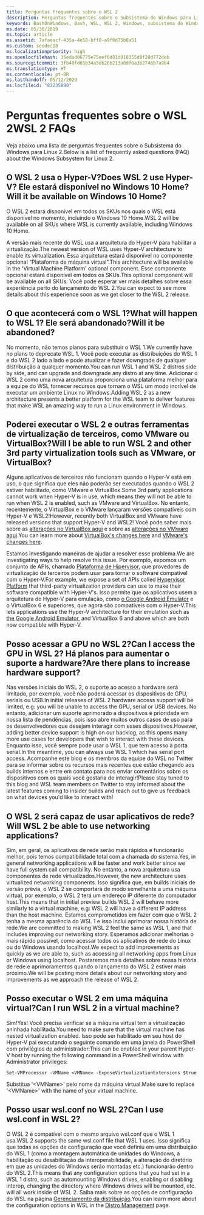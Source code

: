 ```yaml
---
title: Perguntas frequentes sobre o WSL 2
description: Perguntas frequentes sobre o Subsistema do Windows para Linux 2
keywords: BashOnWindows, Bash, WSL, WSL 2, Windows, subsistema do Windows para Linux, subsistema do Windows, Ubuntu, Debian, Suse, Windows 10, instalar
ms.date: 05/30/2019
ms.topic: article
ms.assetid: 7afaeacf-435a-4e58-bff0-a9f0d75b8a51
ms.custom: seodec18
ms.localizationpriority: high
ms.openlocfilehash: 35edad06775e75eef6d81d018355d8f28d772deb
ms.sourcegitcommit: 3fb40fd65b34a5eb26b213a0df6a3b2746b7a9b4
ms.translationtype: HT
ms.contentlocale: pt-BR
ms.lasthandoff: 05/12/2020
ms.locfileid: "83235890"
---
```

# <a name="wsl-2-faqs"></a><span data-ttu-id="9d4d5-104">Perguntas frequentes sobre o WSL 2</span><span class="sxs-lookup"><span data-stu-id="9d4d5-104">WSL 2 FAQs</span></span>

<span data-ttu-id="9d4d5-105">Veja abaixo uma lista de perguntas frequentes sobre o Subsistema do Windows para Linux 2.</span><span class="sxs-lookup"><span data-stu-id="9d4d5-105">Below is a list of frequently asked questions (FAQ) about the Windows Subsystem for Linux 2.</span></span>

## <a name="does-wsl-2-use-hyper-v-will-it-be-available-on-windows-10-home"></a><span data-ttu-id="9d4d5-106">O WSL 2 usa o Hyper-V?</span><span class="sxs-lookup"><span data-stu-id="9d4d5-106">Does WSL 2 use Hyper-V?</span></span> <span data-ttu-id="9d4d5-107">Ele estará disponível no Windows 10 Home?</span><span class="sxs-lookup"><span data-stu-id="9d4d5-107">Will it be available on Windows 10 Home?</span></span>

<span data-ttu-id="9d4d5-108">O WSL 2 estará disponível em todos os SKUs nos quais o WSL está disponível no momento, incluindo o Windows 10 Home.</span><span class="sxs-lookup"><span data-stu-id="9d4d5-108">WSL 2 will be available on all SKUs where WSL is currently available, including Windows 10 Home.</span></span>

<span data-ttu-id="9d4d5-109">A versão mais recente do WSL usa a arquitetura do Hyper-V para habilitar a virtualização.</span><span class="sxs-lookup"><span data-stu-id="9d4d5-109">The newest version of WSL uses Hyper-V architecture to enable its virtualization.</span></span> <span data-ttu-id="9d4d5-110">Essa arquitetura estará disponível no componente opcional “Plataforma de máquina virtual”.</span><span class="sxs-lookup"><span data-stu-id="9d4d5-110">This architecture will be available in the 'Virtual Machine Platform' optional component.</span></span> <span data-ttu-id="9d4d5-111">Esse componente opcional estará disponível em todos os SKUs.</span><span class="sxs-lookup"><span data-stu-id="9d4d5-111">This optional component will be available on all SKUs.</span></span> <span data-ttu-id="9d4d5-112">Você pode esperar ver mais detalhes sobre essa experiência perto do lançamento do WSL 2.</span><span class="sxs-lookup"><span data-stu-id="9d4d5-112">You can expect to see more details about this experience soon as we get closer to the WSL 2 release.</span></span>

## <a name="what-will-happen-to-wsl-1-will-it-be-abandoned"></a><span data-ttu-id="9d4d5-113">O que acontecerá com o WSL 1?</span><span class="sxs-lookup"><span data-stu-id="9d4d5-113">What will happen to WSL 1?</span></span> <span data-ttu-id="9d4d5-114">Ele será abandonado?</span><span class="sxs-lookup"><span data-stu-id="9d4d5-114">Will it be abandoned?</span></span>

<span data-ttu-id="9d4d5-115">No momento, não temos planos para substituir o WSL 1.</span><span class="sxs-lookup"><span data-stu-id="9d4d5-115">We currently have no plans to deprecate WSL 1.</span></span> <span data-ttu-id="9d4d5-116">Você pode executar as distribuições do WSL 1 e do WSL 2 lado a lado e pode atualizar e fazer downgrade de qualquer distribuição a qualquer momento.</span><span class="sxs-lookup"><span data-stu-id="9d4d5-116">You can run WSL 1 and WSL 2 distros side by side, and can upgrade and downgrade any distro at any time.</span></span> <span data-ttu-id="9d4d5-117">Adicionar o WSL 2 como uma nova arquitetura proporciona uma plataforma melhor para a equipe do WSL fornecer recursos que tornam o WSL um modo incrível de executar um ambiente Linux no Windows.</span><span class="sxs-lookup"><span data-stu-id="9d4d5-117">Adding WSL 2 as a new architecture presents a better platform for the WSL team to deliver features that make WSL an amazing way to run a Linux environment in Windows.</span></span>

## <a name="will-i-be-able-to-run-wsl-2-and-other-3rd-party-virtualization-tools-such-as-vmware-or-virtualbox"></a><span data-ttu-id="9d4d5-118">Poderei executar o WSL 2 e outras ferramentas de virtualização de terceiros, como VMware ou VirtualBox?</span><span class="sxs-lookup"><span data-stu-id="9d4d5-118">Will I be able to run WSL 2 and other 3rd party virtualization tools such as VMware, or VirtualBox?</span></span>

<span data-ttu-id="9d4d5-119">Alguns aplicativos de terceiros não funcionam quando o Hyper-V está em uso, o que significa que eles não poderão ser executados quando o WSL 2 estiver habilitado, como VMware e VirtualBox.</span><span class="sxs-lookup"><span data-stu-id="9d4d5-119">Some 3rd party applications cannot work when Hyper-V is in use, which means they will not be able to run when WSL 2 is enabled, such as VMware and VirtualBox.</span></span> <span data-ttu-id="9d4d5-120">No entanto, recentemente, o VirtualBox e o VMware lançaram versões compatíveis com Hyper-V e WSL2!</span><span class="sxs-lookup"><span data-stu-id="9d4d5-120">However, recently both VirtualBox and VMware have released versions that support Hyper-V and WSL2!</span></span> <span data-ttu-id="9d4d5-121">Você pode saber mais sobre as [alterações no VirtualBox aqui][1] e sobre as [alterações no VMware aqui][4].</span><span class="sxs-lookup"><span data-stu-id="9d4d5-121">You can learn more about [VirtualBox's changes here][1] and [VMware's changes here][4].</span></span>

<span data-ttu-id="9d4d5-122">Estamos investigando maneiras de ajudar a resolver esse problema.</span><span class="sxs-lookup"><span data-stu-id="9d4d5-122">We are investigating ways to help resolve this issue.</span></span> <span data-ttu-id="9d4d5-123">Por exemplo, expomos um conjunto de APIs, chamado [Plataforma de Hipervisor][2], que provedores de virtualização de terceiros podem usar para tornar o software compatível com o Hyper-V.</span><span class="sxs-lookup"><span data-stu-id="9d4d5-123">For example, we expose a set of APIs called [Hypervisor Platform][2] that third-party virtualization providers can use to make their software compatible with Hyper-V's.</span></span> <span data-ttu-id="9d4d5-124">Isso permite que os aplicativos usem a arquitetura do Hyper-V para emulação, como [o Google Android Emulator][3] e o VirtualBox 6 e superiores, que agora são compatíveis com o Hyper-V.</span><span class="sxs-lookup"><span data-stu-id="9d4d5-124">This lets applications use the Hyper-V architecture for their emulation such as [the Google Android Emulator][3], and VirtualBox 6 and above which are both now compatible with Hyper-V.</span></span>

## <a name="can-i-access-the-gpu-in-wsl-2-are-there-plans-to-increase-hardware-support"></a><span data-ttu-id="9d4d5-125">Posso acessar a GPU no WSL 2?</span><span class="sxs-lookup"><span data-stu-id="9d4d5-125">Can I access the GPU in WSL 2?</span></span> <span data-ttu-id="9d4d5-126">Há planos para aumentar o suporte a hardware?</span><span class="sxs-lookup"><span data-stu-id="9d4d5-126">Are there plans to increase hardware support?</span></span>

<span data-ttu-id="9d4d5-127">Nas versões iniciais do WSL 2, o suporte ao acesso a hardware será limitado, por exemplo, você não poderá acessar os dispositivos de GPU, seriais ou USB.</span><span class="sxs-lookup"><span data-stu-id="9d4d5-127">In initial releases of WSL 2 hardware access support will be limited, e.g: you will be unable to access the GPU, serial or USB devices.</span></span> <span data-ttu-id="9d4d5-128">No entanto, adicionar um suporte aprimorado a dispositivos é prioridade em nossa lista de pendências, pois isso abre muitos outros casos de uso para os desenvolvedores que desejam interagir com esses dispositivos.</span><span class="sxs-lookup"><span data-stu-id="9d4d5-128">However, adding better device support is high on our backlog, as this opens many more use cases for developers that wish to interact with these devices.</span></span> <span data-ttu-id="9d4d5-129">Enquanto isso, você sempre pode usar o WSL 1, que tem acesso à porta serial.</span><span class="sxs-lookup"><span data-stu-id="9d4d5-129">In the meantime, you can always use WSL 1 which has serial port access.</span></span> <span data-ttu-id="9d4d5-130">Acompanhe este blog e os membros da equipe do WSL no Twitter para se informar sobre os recursos mais recentes que estão chegando aos builds internos e entre em contato para nos enviar comentários sobre os dispositivos com os quais você gostaria de interagir!</span><span class="sxs-lookup"><span data-stu-id="9d4d5-130">Please stay tuned to this blog and WSL team members on Twitter to stay informed about the latest features coming to insider builds and reach out to give us feedback on what devices you'd like to interact with!</span></span>

## <a name="will-wsl-2-be-able-to-use-networking-applications"></a><span data-ttu-id="9d4d5-131">O WSL 2 será capaz de usar aplicativos de rede?</span><span class="sxs-lookup"><span data-stu-id="9d4d5-131">Will WSL 2 be able to use networking applications?</span></span>

<span data-ttu-id="9d4d5-132">Sim, em geral, os aplicativos de rede serão mais rápidos e funcionarão melhor, pois temos compatibilidade total com a chamada do sistema.</span><span class="sxs-lookup"><span data-stu-id="9d4d5-132">Yes, in general networking applications will be faster and work better since we have full system call compatibility.</span></span> <span data-ttu-id="9d4d5-133">No entanto, a nova arquitetura usa componentes de rede virtualizados.</span><span class="sxs-lookup"><span data-stu-id="9d4d5-133">However, the new architecture uses virtualized networking components.</span></span> <span data-ttu-id="9d4d5-134">Isso significa que, em builds iniciais de versão prévia, o WSL 2 se comportará de modo semelhante a uma máquina virtual, por exemplo, o WSL 2 terá um endereço IP diferente do computador host.</span><span class="sxs-lookup"><span data-stu-id="9d4d5-134">This means that in initial preview builds WSL 2 will behave more similarly to a virtual machine, e.g: WSL 2 will have a different IP address than the host machine.</span></span> <span data-ttu-id="9d4d5-135">Estamos comprometidos em fazer com que o WSL 2 tenha a mesma aparência do WSL 1 e isso inclui aprimorar nossa história de rede.</span><span class="sxs-lookup"><span data-stu-id="9d4d5-135">We are committed to making WSL 2 feel the same as WSL 1, and that includes improving our networking story.</span></span> <span data-ttu-id="9d4d5-136">Esperamos adicionar melhorias o mais rápido possível, como acessar todos os aplicativos de rede do Linux ou do Windows usando localhost.</span><span class="sxs-lookup"><span data-stu-id="9d4d5-136">We expect to add improvements as quickly as we are able to, such as accessing all networking apps from Linux or Windows using localhost.</span></span> <span data-ttu-id="9d4d5-137">Postaremos mais detalhes sobre nossa história de rede e aprimoramentos quando o lançamento do WSL 2 estiver mais próximo.</span><span class="sxs-lookup"><span data-stu-id="9d4d5-137">We will be posting more details about our networking story and improvements as we approach the release of WSL 2.</span></span>

## <a name="can-i-run-wsl-2-in-a-virtual-machine"></a><span data-ttu-id="9d4d5-138">Posso executar o WSL 2 em uma máquina virtual?</span><span class="sxs-lookup"><span data-stu-id="9d4d5-138">Can I run WSL 2 in a virtual machine?</span></span>

<span data-ttu-id="9d4d5-139">Sim!</span><span class="sxs-lookup"><span data-stu-id="9d4d5-139">Yes!</span></span> <span data-ttu-id="9d4d5-140">Você precisa verificar se a máquina virtual tem a virtualização aninhada habilitada.</span><span class="sxs-lookup"><span data-stu-id="9d4d5-140">You need to make sure that the virtual machine has nested virtualization enabled.</span></span> <span data-ttu-id="9d4d5-141">Isso pode ser habilitado em seu host do Hyper-V pai executando o seguinte comando em uma janela do PowerShell com privilégios de administrador:</span><span class="sxs-lookup"><span data-stu-id="9d4d5-141">This can be enabled in your parent Hyper-V host by running the following command in a PowerShell window with Administrator privileges:</span></span>

`Set-VMProcessor -VMName <VMName> -ExposeVirtualizationExtensions $true`

<span data-ttu-id="9d4d5-142">Substitua '&lt;VMName&gt;' pelo nome da máquina virtual.</span><span class="sxs-lookup"><span data-stu-id="9d4d5-142">Make sure to replace '&lt;VMName&gt;' with the name of your virtual machine.</span></span>

## <a name="can-i-use-wslconf-in-wsl-2"></a><span data-ttu-id="9d4d5-143">Posso usar wsl.conf no WSL 2?</span><span class="sxs-lookup"><span data-stu-id="9d4d5-143">Can I use wsl.conf in WSL 2?</span></span>

<span data-ttu-id="9d4d5-144">O WSL 2 é compatível com o mesmo arquivo wsl.conf que o WSL 1 usa.</span><span class="sxs-lookup"><span data-stu-id="9d4d5-144">WSL 2 supports the same wsl.conf file that WSL 1 uses.</span></span> <span data-ttu-id="9d4d5-145">Isso significa que todas as opções de configuração que você definiu em uma distribuição do WSL 1 (como a montagem automática de unidades do Windows, a habilitação ou desabilitação da interoperabilidade, a alteração do diretório em que as unidades do Windows serão montadas etc.) funcionarão dentro do WSL 2.</span><span class="sxs-lookup"><span data-stu-id="9d4d5-145">This means that any configuration options that you had set in a WSL 1 distro, such as automounting Windows drives, enabling or disabling interop, changing the directory where Windows drives will be mounted, etc. will all work inside of WSL 2.</span></span> <span data-ttu-id="9d4d5-146">Saiba mais sobre as opções de configuração do WSL na página [Gerenciamento da distribuição](./wsl-config.md).</span><span class="sxs-lookup"><span data-stu-id="9d4d5-146">You can learn more about the configuration options in WSL in the [Distro Management](./wsl-config.md) page.</span></span>

 [1]: https://www.virtualbox.org/wiki/Changelog-6.0
 [2]: https://docs.microsoft.com/virtualization/api/
 [3]: https://devblogs.microsoft.com/visualstudio/hyper-v-android-emulator-support/
 [4]: https://blogs.vmware.com/workstation/2020/01/vmware-workstation-tech-preview-20h1.html